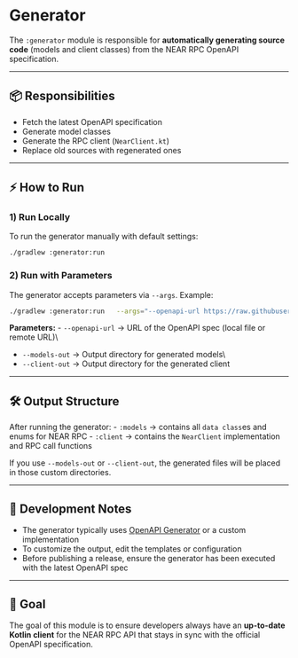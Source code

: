 # Generator

The `:generator` module is responsible for **automatically generating
source code** (models and client classes) from the NEAR RPC OpenAPI
specification.

------------------------------------------------------------------------

## 📦 Responsibilities

-   Fetch the latest OpenAPI specification
-   Generate model classes
-   Generate the RPC client (`NearClient.kt`)
-   Replace old sources with regenerated ones

------------------------------------------------------------------------

## ⚡ How to Run

### 1) Run Locally

To run the generator manually with default settings:

``` bash
./gradlew :generator:run
```

### 2) Run with Parameters

The generator accepts parameters via `--args`. Example:

``` bash
./gradlew :generator:run   --args="--openapi-url https://raw.githubusercontent.com/near/nearcore/master/chain/jsonrpc/openapi/openapi.json           --models-out build/generated/models           --client-out build/generated/client"
```

**Parameters:** - `--openapi-url` → URL of the OpenAPI spec (local file
or remote URL)\
- `--models-out` → Output directory for generated models\
- `--client-out` → Output directory for the generated client

------------------------------------------------------------------------

## 🛠️ Output Structure

After running the generator: - `:models` → contains all `data class`es
and enums for NEAR RPC - `:client` → contains the `NearClient`
implementation and RPC call functions

If you use `--models-out` or `--client-out`, the generated files will be
placed in those custom directories.

------------------------------------------------------------------------

## 📖 Development Notes

-   The generator typically uses [OpenAPI
    Generator](https://openapi-generator.tech/) or a custom
    implementation
-   To customize the output, edit the templates or configuration
-   Before publishing a release, ensure the generator has been executed
    with the latest OpenAPI spec

------------------------------------------------------------------------

## 🚀 Goal

The goal of this module is to ensure developers always have an
**up-to-date Kotlin client** for the NEAR RPC API that stays in sync
with the official OpenAPI specification.
